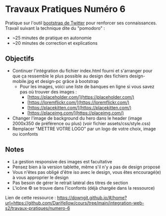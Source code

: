 # Travaux Pratiques Numéro 6
Pratique sur l'outil [bootstrap de Twitter](https://getbootstrap.com/docs/5.0/getting-started/introduction/) pour renforcer ses connaissances. Travail suivant la technique dite du "pomodoro" :
- ~25 minutes de pratique en autonomie
- ~20 minutes de correction et explications

## Objectifs
- Continuer l'intégration du fichier index.html fourni et s'arranger pour que ça ressemble le plus possible au design des fichiers design-mobile.jpg et design-pc grâce à bootstrap
  - Pour les images, voici une liste de banques en ligne si vous savez pas où trouver des images :
    - [https://placeholder.com/](https://placeholder.com/)
    - [https://loremflickr.com/](https://loremflickr.com/)
    - [https://placekitten.com/](https://placekitten.com/)
    - [https://placeimg.com/](https://placeimg.com/)
- Changer l'image de background du hero dans le header (image 2000x350 de préférence ou plus) (voir fichier assets/css/style.css)
- Remplacer "METTRE VOTRE LOGO" par un logo de votre choix, image ou iconfonts

## Notes
- La gestion responsive des images est facultative
- Pensez bien à la version tablette, même s'il n'y a pas de design proposé
- Vous n'êtes pas obligé d'être iso avec le design, vous êtes encouragé(e) à vous approprier le design
- Pas besoin de gérer le retrait latéral des titres de section
- L'icône © se trouve dans l'iconfonts (déjà chargée dans la ressource)


Lien de cette ressource : https://downgit.github.io/#/home?url=https://github.com/DanYellow/cours/tree/main/integration-web-s2/travaux-pratiques/numero-6